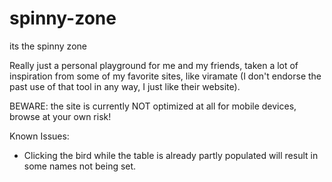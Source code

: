 # spinny-zone
its the spinny zone

Really just a personal playground for me and my friends, taken a lot of inspiration from some of my favorite sites, like viramate (I don't endorse the past use of that tool in any way, I just like their website).

BEWARE: the site is currently NOT optimized at all for mobile devices, browse at your own risk!

Known Issues:
- Clicking the bird while the table is already partly populated will result in some names not being set.
